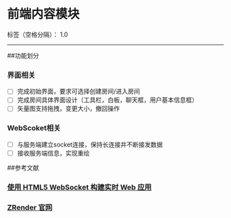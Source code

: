 ﻿# 前端内容模块

标签（空格分隔）： 1.0

---

##功能划分
### 界面相关
- [ ] 完成初始界面，要求可选择创建房间/进入房间
- [ ] 完成房间具体界面设计（工具栏，白板，聊天框，用户基本信息框）
- [ ] 矢量图支持拖拽，变更大小，撤回操作

### WebScoket相关
- [ ] 与服务端建立socket连接，保持长连接并不断接发数据
- [ ] 接收服务端信息，实现重绘

##参考文献
###  [使用 HTML5 WebSocket 构建实时 Web 应用](https://www.ibm.com/developerworks/cn/web/1112_huangxa_websocket/)

### [ZRender 官网 ](http://ecomfe.github.io/zrender/)

